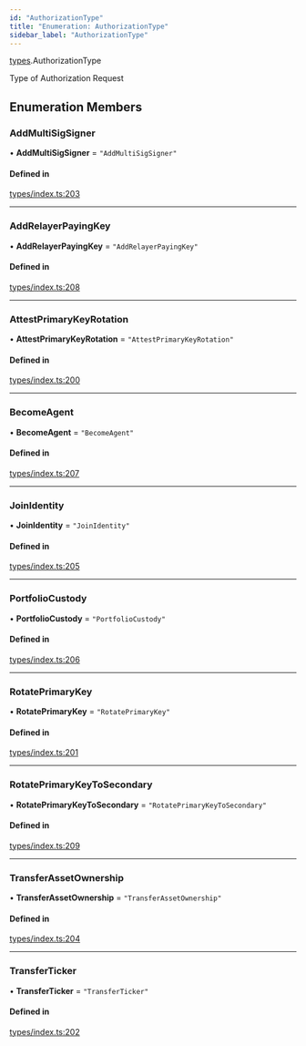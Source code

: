 ```yaml
---
id: "AuthorizationType"
title: "Enumeration: AuthorizationType"
sidebar_label: "AuthorizationType"
---
```


[types](../../../modules/Types/Types.md).AuthorizationType

Type of Authorization Request

## Enumeration Members

### AddMultiSigSigner

• **AddMultiSigSigner** = ``"AddMultiSigSigner"``

#### Defined in

[types/index.ts:203](https://github.com/PolymeshAssociation/polymesh-sdk/blob/daafaa68f/src/types/index.ts#L203)

___

### AddRelayerPayingKey

• **AddRelayerPayingKey** = ``"AddRelayerPayingKey"``

#### Defined in

[types/index.ts:208](https://github.com/PolymeshAssociation/polymesh-sdk/blob/daafaa68f/src/types/index.ts#L208)

___

### AttestPrimaryKeyRotation

• **AttestPrimaryKeyRotation** = ``"AttestPrimaryKeyRotation"``

#### Defined in

[types/index.ts:200](https://github.com/PolymeshAssociation/polymesh-sdk/blob/daafaa68f/src/types/index.ts#L200)

___

### BecomeAgent

• **BecomeAgent** = ``"BecomeAgent"``

#### Defined in

[types/index.ts:207](https://github.com/PolymeshAssociation/polymesh-sdk/blob/daafaa68f/src/types/index.ts#L207)

___

### JoinIdentity

• **JoinIdentity** = ``"JoinIdentity"``

#### Defined in

[types/index.ts:205](https://github.com/PolymeshAssociation/polymesh-sdk/blob/daafaa68f/src/types/index.ts#L205)

___

### PortfolioCustody

• **PortfolioCustody** = ``"PortfolioCustody"``

#### Defined in

[types/index.ts:206](https://github.com/PolymeshAssociation/polymesh-sdk/blob/daafaa68f/src/types/index.ts#L206)

___

### RotatePrimaryKey

• **RotatePrimaryKey** = ``"RotatePrimaryKey"``

#### Defined in

[types/index.ts:201](https://github.com/PolymeshAssociation/polymesh-sdk/blob/daafaa68f/src/types/index.ts#L201)

___

### RotatePrimaryKeyToSecondary

• **RotatePrimaryKeyToSecondary** = ``"RotatePrimaryKeyToSecondary"``

#### Defined in

[types/index.ts:209](https://github.com/PolymeshAssociation/polymesh-sdk/blob/daafaa68f/src/types/index.ts#L209)

___

### TransferAssetOwnership

• **TransferAssetOwnership** = ``"TransferAssetOwnership"``

#### Defined in

[types/index.ts:204](https://github.com/PolymeshAssociation/polymesh-sdk/blob/daafaa68f/src/types/index.ts#L204)

___

### TransferTicker

• **TransferTicker** = ``"TransferTicker"``

#### Defined in

[types/index.ts:202](https://github.com/PolymeshAssociation/polymesh-sdk/blob/daafaa68f/src/types/index.ts#L202)
